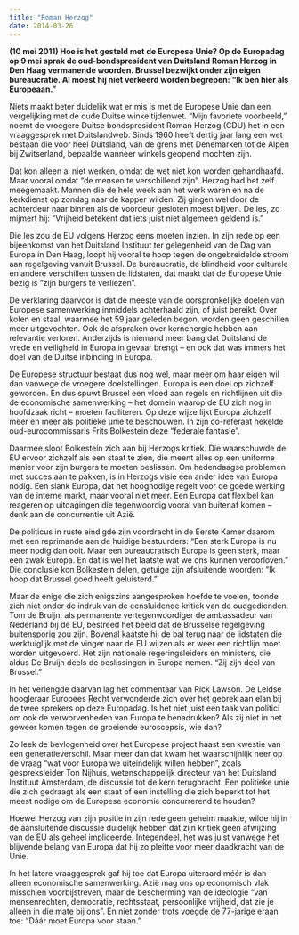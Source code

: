 ```yaml
---
title: "Roman Herzog"
date: 2014-03-26
---
```


**(10 mei 2011) Hoe is het gesteld met de Europese Unie? Op de Europadag op 9 mei sprak de oud-bondspresident van Duitsland Roman Herzog in Den Haag vermanende woorden. Brussel bezwijkt onder zijn eigen bureaucratie. Al moest hij niet verkeerd worden begrepen: “Ik ben hier als Europeaan.”** 

Niets maakt beter duidelijk wat er mis is met de Europese Unie dan een vergelijking met de oude Duitse winkeltijdenwet. “Mijn favoriete voorbeeld,” noemt de vroegere Duitse bondspresident Roman Herzog (CDU) het in een vraaggesprek met Duitslandweb. Sinds 1960 heeft dertig jaar lang een wet bestaan die voor heel Duitsland, van de grens met Denemarken tot de Alpen bij Zwitserland, bepaalde wanneer winkels geopend mochten zijn.

Dat kon alleen al niet werken, omdat de wet niet kon worden gehandhaafd. Maar vooral omdat “de mensen te verschillend zijn”. Herzog had het zelf meegemaakt. Mannen die de hele week aan het werk waren en na de kerkdienst op zondag naar de kapper wilden. Zij gingen wel door de achterdeur naar binnen als de voordeur gesloten moest blijven. De les, zo mijmert hij: “Vrijheid betekent dat iets juist niet algemeen geldend is.”

Die les zou de EU volgens Herzog eens moeten inzien. In zijn rede op een bijeenkomst van het Duitsland Instituut ter gelegenheid van de Dag van Europa in Den Haag, loopt hij vooral te hoop tegen de ongebreidelde stroom aan regelgeving vanuit Brussel. De bureaucratie, de blindheid voor culturele en andere verschillen tussen de lidstaten, dat maakt dat de Europese Unie bezig is “zijn burgers te verliezen”.

De verklaring daarvoor is dat de meeste van de oorspronkelijke doelen van Europese samenwerking inmiddels achterhaald zijn, of juist bereikt. Over kolen en staal, waarmee het 59 jaar geleden begon, worden geen geschillen meer uitgevochten. Ook de afspraken over kernenergie hebben aan relevantie verloren. Anderzijds is niemand meer bang dat Duitsland de vrede en veiligheid in Europa in gevaar brengt – en ook dat was immers het doel van de Duitse inbinding in Europa.

De Europese structuur bestaat dus nog wel, maar meer om haar eigen wil dan vanwege de vroegere doelstellingen. Europa is een doel op zichzelf geworden. En dus spuwt Brussel een vloed aan regels en richtlijnen uit die de economische samenwerking – het domein waarop de EU zich nog in hoofdzaak richt – moeten faciliteren. Op deze wijze lijkt Europa zichzelf meer en meer als politieke unie te beschouwen. In zijn co-referaat hekelde oud-eurocommissaris Frits Bolkestein deze “federale fantasie”.

Daarmee sloot Bolkestein zich aan bij Herzogs kritiek. Die waarschuwde de EU ervoor zichzelf als een staat te zien, die meent alles op een uniforme manier voor zijn burgers te moeten beslissen. Om hedendaagse problemen met succes aan te pakken, is in Herzogs visie een ander idee van Europa nodig. Een slank Europa, dat het hoognodige regelt voor de goede werking van de interne markt, maar vooral niet meer. Een Europa dat flexibel kan reageren op uitdagingen die tegenwoordig vooral van buitenaf komen – denk aan de concurrentie uit Azië.

De politicus in ruste eindigde zijn voordracht in de Eerste Kamer daarom met een reprimande aan de huidige bestuurders: “Een sterk Europa is nu meer nodig dan ooit. Maar een bureaucratisch Europa is geen sterk, maar een zwak Europa. En dat is wel het laatste wat we ons kunnen veroorloven.” Die conclusie kon Bolkestein delen, getuige zijn afsluitende woorden: “Ik hoop dat Brussel goed heeft geluisterd.”

Maar de enige die zich enigszins aangesproken hoefde te voelen, toonde zich niet onder de indruk van de eensluidende kritiek van de oudgedienden. Tom de Bruijn, als permanente vertegenwoordiger de ambassadeur van Nederland bij de EU, bestreed het beeld dat de Brusselse regelgeving buitensporig zou zijn. Bovenal kaatste hij de bal terug naar de lidstaten die werktuiglijk met de vinger naar de EU wijzen als er weer een richtlijn moet worden uitgevoerd. Het zijn nationale regeringsleiders en ministers, die aldus De Bruijn deels de beslissingen in Europa nemen. “Zij zijn deel van Brussel.”

In het verlengde daarvan lag het commentaar van Rick Lawson. De Leidse hoogleraar Europees Recht verwonderde zich over het gebrek aan elan bij de twee sprekers op deze Europadag. Is het niet juist een taak van politici om ook de verworvenheden van Europa te benadrukken? Als zij niet in het geweer komen tegen de groeiende euroscepsis, wie dan?

Zo leek de bevlogenheid over het Europese project haast een kwestie van een generatieverschil. Maar meer dan dat kwam het waarschijnlijk neer op de vraag “wat voor Europa we uiteindelijk willen hebben”, zoals gespreksleider Ton Nijhuis, wetenschappelijk directeur van het Duitsland Instituut Amsterdam, de discussie tot de kern terugbracht. Een politieke unie die zich gedraagt als een staat of een instelling die zich beperkt tot het meest nodige om de Europese economie concurrerend te houden?

Hoewel Herzog van zijn positie in zijn rede geen geheim maakte, wilde hij in de aansluitende discussie duidelijk hebben dat zijn kritiek geen afwijzing van de EU als geheel impliceerde. Integendeel, het was juist vanwege het blijvende belang van Europa dat hij zo pleitte voor meer daadkracht van de Unie.

In het latere vraaggesprek gaf hij toe dat Europa uiteraard méér is dan alleen economische samenwerking. Azië mag ons op economisch vlak misschien voorbijstreven, maar de bescherming van de ideologie “van mensenrechten, democratie, rechtsstaat, persoonlijke vrijheid, dat zie je alleen in die mate bij ons”. En niet zonder trots voegde de 77-jarige eraan toe: “Dáár moet Europa voor staan.”
